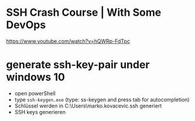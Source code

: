 # SSH Crash Course | With Some DevOps

https://www.youtube.com/watch?v=hQWRp-FdTpc

# generate ssh-key-pair under windows 10

- open powerShell    
- type `ssh-keygen.exe` (type: ss-keygen and press tab for autocompletion)    
- Schlüssel werden in C:\Users\marko.kovacevic\.ssh generiert    
- SSH keys generieren    